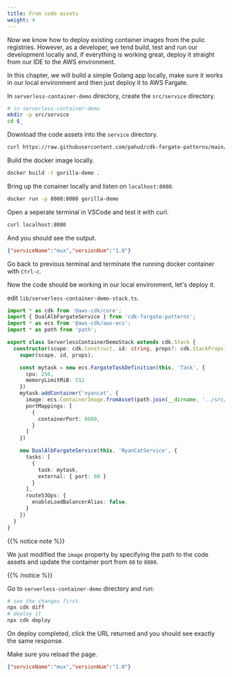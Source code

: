 ```yaml
---
title: From code assets
weight: 4
---
```


Now we know how to deploy existing container images from the pulic registries. However, as a developer, we tend build, test and run our development locally and, if everything is working great, deploy it straight from our IDE to the AWS environment.

In this chapter, we will build a simple Golang app locally, make sure it works in our local environment and then just deploy it to AWS Fargate.

In `serverless-container-demo` directory, create the `src/service` directory.

```sh
# in serverless-container-demo
mkdir -p src/service
cd $_
```

Download the code assets into the `service` directory.

```sh
curl https://raw.githubusercontent.com/pahud/cdk-fargate-patterns/main/services/golang/gorilla-mux/{main.go,go.sum,go.mod,Dockerfile} -o "#1"
```

Build the docker image locally.

```sh
docker build -t gorilla-demo .
```

Bring up the conainer locally and listen on `localhost:8080`.

```sh
docker run -p 8080:8080 gorilla-demo
```

Open a seperate terminal in VSCode and test it with curl.

```sh
curl localhost:8080
```

And you should see the output.

```json
{"serviceName":"mux","versionNum":"1.0"}
```

Go back to previous terminal and terminate the running docker container with `Ctrl-c`.

Now the code should be working in our local environment, let's deploy it.

edit `lib/serverless-container-demo-stack.ts`. 

```ts
import * as cdk from '@aws-cdk/core';
import { DualAlbFargateService } from 'cdk-fargate-patterns';
import * as ecs from '@aws-cdk/aws-ecs';
import * as path from 'path';

export class ServerlessContainerDemoStack extends cdk.Stack {
  constructor(scope: cdk.Construct, id: string, props?: cdk.StackProps) {
    super(scope, id, props);

    const mytask = new ecs.FargateTaskDefinition(this, 'Task', {
      cpu: 256,
      memoryLimitMiB: 512
    })
    mytask.addContainer('nyancat', {
      image: ecs.ContainerImage.fromAsset(path.join(__dirname, '../src/service')),
      portMappings: [
        {
          containerPort: 8080,
        }
      ]
    })

    new DualAlbFargateService(this, 'NyanCatService', {
      tasks: [
        {
          task: mytask,
          external: { port: 80 }
        }
      ],
      route53Ops: {
        enableLoadBalancerAlias: false,
      }
    })
  }
}
```

{{% notice note %}}

We just modified the `image` property by specifying the path to the code assets and update the container port from `80` to `8080`.

{{% /notice %}} 



Go to `serverless-container-demo` directory and run:


```sh
# see the changes first.
npx cdk diff 
# deploy it
npx cdk deploy
```

On deploy completed, click the URL returned and you should see exactly the same response.

Make sure you reload the page.

```json
{"serviceName":"mux","versionNum":"1.0"}
```
